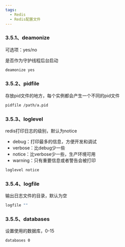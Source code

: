 ```yaml
---
tags:
  - Redis
  - Redis配置文件
---
```

### 3.5.1、deamonize

可选项：yes/no

是否作为守护线程后台启动

```Bash
deamonize yes
```

### 3.5.2、pidfile

存放pid文件的地方，每个实例都会产生一个不同的pid文件

```Bash
pidfile /path/a.pid
```

### 3.5.3、loglevel

redis打印日志的级别，默认为notice

-   debug：打印最多的信息，方便开发和调试
-   verbose：比debug少一些
-   notice：比verbose少一些，生产环境可用
-   warning：只有重要信息或者警告会被打印

```Bash
loglevel notice
```

### 3.5.4、logfile

输出日志文件的目录，默认为空

```Bash
logfile ""
```

### 3.5.5、databases

设置使用的数据库，0-15

```Bash
databases 0
```